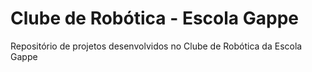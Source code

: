 # Clube de Robótica - Escola Gappe
Repositório de projetos desenvolvidos no Clube de Robótica da Escola Gappe
